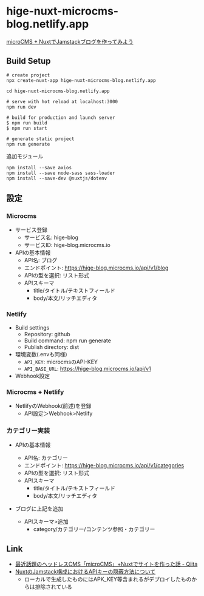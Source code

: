# hige-nuxt-microcms-blog.netlify.app

[microCMS \+ NuxtでJamstackブログを作ってみよう](https://microcms.io/blog/microcms-nuxt-jamstack-blog/)

## Build Setup

```shell
# create project
npx create-nuxt-app hige-nuxt-microcms-blog.netlify.app

cd hige-nuxt-microcms-blog.netlify.app

# serve with hot reload at localhost:3000
npm run dev

# build for production and launch server
$ npm run build
$ npm run start

# generate static project
npm run generate
```

追加モジュール

```shell
npm install --save axios
npm install --save node-sass sass-loader
npm install --save-dev @nuxtjs/dotenv
```

## 設定

### Microcms

* サービス登録
    * サービス名: hige-blog
    * サービスID: hige-blog.microcms.io
* APIの基本情報
    * API名: ブログ
    * エンドポイント: https://hige-blog.microcms.io/api/v1/blog
    * APIの型を選択: リスト形式
    * APIスキーマ
        * title/タイトル/テキストフィールド
        * body/本文/リッチエディタ

### Netlify

* Build settings
    * Repository: github
    * Build command: npm run generate
    * Publish directory: dist 
* 環境変数(.envも同様)
    * `API_KEY`: microcmsのAPI-KEY
    * `API_BASE_URL`: https://hige-blog.microcms.io/api/v1
* Webhook設定

### Microcms + Netlify

* NetlifyのWebhook(前述)を登録
    * API設定＞Webhook>Netlify

### カテゴリー実装

* APIの基本情報
    * API名: カテゴリー
    * エンドポイント: https://hige-blog.microcms.io/api/v1/categories
    * APIの型を選択: リスト形式
    * APIスキーマ
        * title/タイトル/テキストフィールド
        * body/本文/リッチエディタ

* ブログに上記を追加
    * APIスキーマ>追加
        * category/カテゴリー/コンテンツ参照・カテゴリー

## Link

* [最近話題のヘッドレスCMS「microCMS」\+Nuxtでサイトを作った話 \- Qiita](https://qiita.com/yutopia898/items/653068aa3d8237f3e89a)
* [NuxtのJamstack構成におけるAPIキーの隠蔽方法について](https://microcms.io/blog/nuxt-secure-api-key/)
    * ローカルで生成したものにはAPK_KEY等含まれるがデプロイしたものからは排除されている
